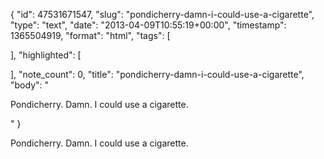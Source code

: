 {
  "id": 47531671547,
  "slug": "pondicherry-damn-i-could-use-a-cigarette",
  "type": "text",
  "date": "2013-04-09T10:55:19+00:00",
  "timestamp": 1365504919,
  "format": "html",
  "tags": [

  ],
  "highlighted": [

  ],
  "note_count": 0,
  "title": "pondicherry-damn-i-could-use-a-cigarette",
  "body": "<p>Pondicherry. Damn. I could use a cigarette.</p>"
}

<p>Pondicherry. Damn. I could use a cigarette.</p>